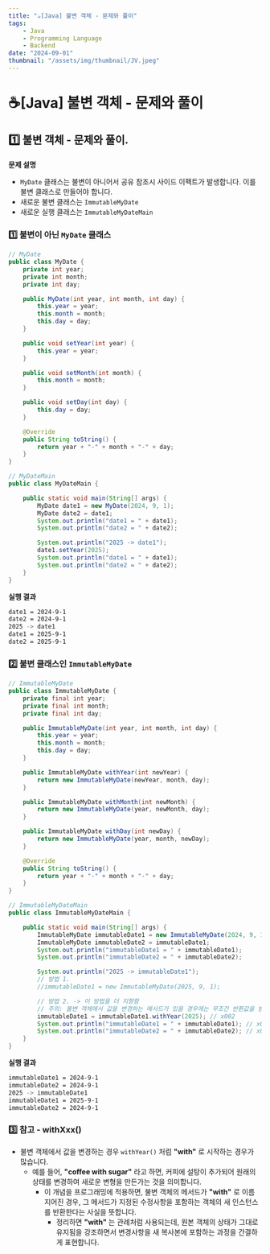 ```yaml
---
title: "☕️[Java] 불변 객체 - 문제와 풀이"
tags:
    - Java
    - Programming Language
    - Backend
date: "2024-09-01"
thumbnail: "/assets/img/thumbnail/JV.jpeg"
---
```


# ☕️[Java] 불변 객체 - 문제와 풀이

## 1️⃣ 불변 객체 - 문제와 풀이.

**문제 설명**
- `MyDate` 클래스는 불변이 아니어서 공유 참조시 사이드 이펙트가 발생합니다. 이를 불변 클래스로 만들어야 합니다.
- 새로운 불변 클래스는 `ImmutableMyDate`
- 새로운 실행 클래스는 `ImmutableMyDateMain`

### 1️⃣ 불변이 아닌 `MyDate` 클래스

```java
// MyDate
public class MyDate {
	private int year;
	private int month;
	private int day;

	public MyDate(int year, int month, int day) {
		this.year = year;
		this.month = month;
		this.day = day;
	}

	public void setYear(int year) {
		this.year = year;
	}

	public void setMonth(int month) {
		this.month = month;
	}

	public void setDay(int day) {
		this.day = day;
	}

	@Override
	public String toString() {
		return year + "-" + month + "-" + day;
	}
}

// MyDateMain
public class MyDateMain {

	public static void main(String[] args) {
		MyDate date1 = new MyDate(2024, 9, 1);
		MyDate date2 = date1;
		System.out.println("date1 = " + date1);
		System.out.println("date2 = " + date2);

		System.out.println("2025 -> date1");
		date1.setYear(2025);
		System.out.println("date1 = " + date1);
		System.out.println("date2 = " + date2);
	}
}
```

**실행 결과**
```bash
date1 = 2024-9-1
date2 = 2024-9-1
2025 -> date1
date1 = 2025-9-1
date2 = 2025-9-1
```

### 2️⃣ 불변 클래스인 `ImmutableMyDate`

```java
// ImmutableMyDate
public class ImmutableMyDate {
	private final int year;
	private final int month;
	private final int day;

	public ImmutableMyDate(int year, int month, int day) {
		this.year = year;
		this.month = month;
		this.day = day;
	}

	public ImmutableMyDate withYear(int newYear) {
		return new ImmutableMyDate(newYear, month, day);
	}

	public ImmutableMyDate withMonth(int newMonth) {
		return new ImmutableMyDate(year, newMonth, day);
	}

	public ImmutableMyDate withDay(int newDay) {
		return new ImmutableMyDate(year, month, newDay);
	}

	@Override
	public String toString() {
		return year + "-" + month + "-" + day;
	}
}

// ImmutableMyDateMain
public class ImmutableMyDateMain {

	public static void main(String[] args) {
		ImmutableMyDate immutableDate1 = new ImmutableMyDate(2024, 9, 1);
		ImmutableMyDate immutableDate2 = immutableDate1;
		System.out.println("immutableDate1 = " + immutableDate1);
		System.out.println("immutableDate2 = " + immutableDate2);

		System.out.println("2025 -> immutableDate1");
		// 방법 1.
		//immutableDate1 = new ImmutableMyDate(2025, 9, 1);

		// 방법 2. -> 이 방법을 더 지향함
		// 주의: 불변 객체에서 값을 변경하는 메서드가 있을 경우에는 무조건 반환값을 받아서 참조를 가지고 가야 바뀐 값을 사용할 수 있습니다.
		immutableDate1 = immutableDate1.withYear(2025); // x002
		System.out.println("immutableDate1 = " + immutableDate1); // x002
		System.out.println("immutableDate2 = " + immutableDate2); // x001
	}
}
```

**실행 결과**
```bash
immutableDate1 = 2024-9-1
immutableDate2 = 2024-9-1
2025 -> immutableDate1
immutableDate1 = 2025-9-1
immutableDate2 = 2024-9-1
```

### 3️⃣ 참고 - withXxx()
- 불변 객체에서 값을 변경하는 경우 `withYear()` 처럼 **"with"** 로 시작하는 경우가 많습니다.
    - 예를 들어, **"coffee with sugar"** 라고 하면, 커피에 설탕이 추가되어 원래의 상태를 변경하여 새로운 변형을 만든가는 것을 의미합니다.
        - 이 개념을 프로그래밍에 적용하면, 불변 객체의 메서드가 **"with"** 로 이름 지어진 경우, 그 메서드가 지정된 수정사항을 포함하는 객체의 새 인스턴스를 반환한다는 사실을 뜻합니다.
            - 정리하면 **"with"** 는 관례처럼 사용되는데, 원본 객체의 상태가 그대로 유지됨을 강조하면서 변경사항을 새 복사본에 포함하는 과정을 간결하게 표현합니다.
